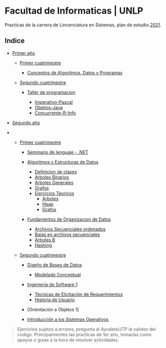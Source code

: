 # Facultad de Informaticas | UNLP

Practicas de la carrera de Lincenciatura en Sistemas, plan de estudio [2021](https://www.info.unlp.edu.ar/licenciatura-en-sistemas-plan-2021/).

## Indice

* [Primer año](https://github.com/juani48/Facultad-Practicas/tree/main/1ro)

  * [Primer cuatrimestre](https://github.com/juani48/Facultad-Practicas/tree/main/1ro/1-Cutrimestre)
    * [Conceptos de Algoritmos, Datos y Programas](https://github.com/juani48/Facultad-Practicas/tree/main/1ro/1-Cutrimestre/CADP)

  * [Segundo cuatrimestre](https://github.com/juani48/Facultad-Practicas/tree/main/1ro/2-Cutrimestre)
 
    * [Taller de programacion](https://github.com/juani48/Facultad-Practicas/tree/main/1ro/2-Cutrimestre/TallerDeProgramacion)

      * [Imperativo-Pascal](https://github.com/juani48/Facultad-Practicas/tree/main/1ro/2-Cutrimestre/TallerDeProgramacion/1-Imperativo%20(Pascal))
      * [Objetos-Java](https://github.com/juani48/Facultad-Practicas/tree/main/1ro/2-Cutrimestre/TallerDeProgramacion/2-Objetos%20(Java))
      * [Concurrente-R-Info](https://github.com/juani48/Facultad-Practicas/tree/main/1ro/2-Cutrimestre/TallerDeProgramacion/3-Concurrente%20(r-info))

* [Segundo año](https://github.com/juani48/Facultad-Practicas/tree/main/2do)
* 
  * [Primer cuatrimestre](https://github.com/juani48/Facultad-Practicas/tree/main/2do/1er%20Cuatrimestre)
    
    * [Seminario de lenguaje - .NET](https://github.com/juani48/Facultad-Practicas/tree/main/2do/1er%20Cuatrimestre)
      
    * [Algoritmos y Estructuras de Datos](https://github.com/juani48/Facultad-Practicas/tree/main/2do/1er%20Cuatrimestre/AyED)
      * [Definicion de clases](https://github.com/juani48/Facultad-Practicas/tree/main/2do/1er%20Cuatrimestre/AyED/JavaClases)
      * [Arboles Binarios](https://github.com/juani48/Facultad-Practicas/tree/main/2do/1er%20Cuatrimestre/AyED/Practica2-ArbolesBInarios) 
      * [Arboles Generales](https://github.com/juani48/Facultad-Practicas/tree/main/2do/1er%20Cuatrimestre/AyED/Practica3-ArbolesGenerales)
      * [Grafos](https://github.com/juani48/Facultad-Practicas/tree/main/2do/1er%20Cuatrimestre/AyED/Pratica5-Grafos)
      * [Ejercicios Teoricos](https://github.com/juani48/Facultad-Practicas/tree/main/2do/1er%20Cuatrimestre/AyED/EjercitacionTeorica)
         - [Arboles](https://github.com/juani48/Facultad-Practicas/tree/main/2do/1er%20Cuatrimestre/AyED/EjercitacionTeorica/1-Arboles)
         - [Heap](https://github.com/juani48/Facultad-Practicas/tree/main/2do/1er%20Cuatrimestre/AyED/EjercitacionTeorica/2-Heap)
         - [Grafos](https://github.com/juani48/Facultad-Practicas/tree/main/2do/1er%20Cuatrimestre/AyED/EjercitacionTeorica/3-Grafos)
           
    * [Fundamentos de Organizacion de Datos](https://github.com/juani48/Facultad-Practicas/tree/main/2do/1er%20Cuatrimestre/FOD)
      * [Archivos Secuenciales ordenados](https://github.com/juani48/Facultad-Practicas/tree/main/2do/1er%20Cuatrimestre/FOD/Practica2-Algor%C3%ADtmica%20Cl%C3%A1sica)
      * [Bajas en archivos secuenciales](https://github.com/juani48/Facultad-Practicas/tree/main/2do/1er%20Cuatrimestre/FOD/Practica3-Bajas)
      * [Arboles B](https://github.com/juani48/Facultad-Practicas/tree/main/2do/1er%20Cuatrimestre/FOD/Practica4-Arboles)
      * [Hashing](https://github.com/juani48/Facultad-Practicas/tree/main/2do/1er%20Cuatrimestre/FOD/Practica5-Hashing)

  * [Segundo cuatrimestre]([https://github.com/juani48/Facultad-Practicas/tree/main/2do](https://github.com/juani48/Facultad-Practicas/tree/main/2do/2do%20Cuatrimestre))
    
    * [Diseño de Bases de Datos](https://github.com/juani48/Facultad-Practicas/tree/main/2do/2do%20Cuatrimestre/DBD)
      * [Modelado Conceptual](https://github.com/juani48/Facultad-Practicas/tree/main/2do/2do%20Cuatrimestre/DBD/Practica%201)
      
    * [Ingeniería de Software 1](https://github.com/juani48/Facultad-Practicas/tree/main/2do/2do%20Cuatrimestre/IS1)
      * [Técnicas de Elicitación de Requerimientos](https://github.com/juani48/Facultad-Practicas/tree/main/2do/2do%20Cuatrimestre/IS1/Practica-1)
      * [Historia de Usuario](https://github.com/juani48/Facultad-Practicas/tree/main/2do/2do%20Cuatrimestre/IS1/Practica-2)
        
    * [Orientación a Objetos 1]
    * [Introducción a los Sistemas Operativos](https://github.com/juani48/Facultad-Practicas/tree/main/2do/2do%20Cuatrimestre/ISO)

>Ejercicios sujetos a errores, pregunta al Ayudate/JTP la validez del codigo.
>Principalmentes las practicas de 1er año, tomarlas como apoyos o guias a la hora de resolver actividades.
